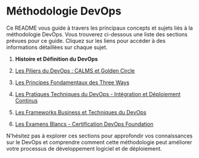 # Méthodologie DevOps

Ce README vous guide à travers les principaux concepts et sujets liés à la méthodologie DevOps. Vous trouverez ci-dessous une liste des sections prévues pour ce guide. Cliquez sur les liens pour accéder à des informations détaillées sur chaque sujet.

1. **Histoire et Définition du DevOps**

2. [Les Piliers du DevOps : CALMS et Golden Circle](piliers_devops.md)

3. [Les Principes Fondamentaux des Three Ways](principes_three_ways.md)

4. [Les Pratiques Techniques du DevOps - Intégration et Déploiement Continus](pratiques_techniques_devops.md)

5. [Les Frameworks Business et Techniques du DevOps](frameworks_devops.md)

6. [Les Examens Blancs - Certification DevOps Foundation](examens_blancs_devops.md)

N'hésitez pas à explorer ces sections pour approfondir vos connaissances sur le DevOps et comprendre comment cette méthodologie peut améliorer votre processus de développement logiciel et de déploiement.
